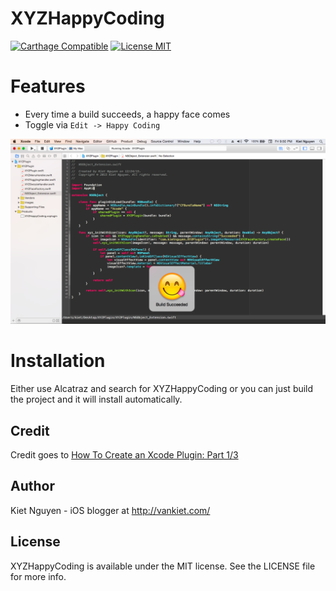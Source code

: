 # XYZHappyCoding
[![Carthage Compatible](https://img.shields.io/badge/Carthage-compatible-4BC51D.svg?style=flat)](https://github.com/Carthage/Carthage)
[![License MIT](https://img.shields.io/badge/License-MIT-lightgrey.svg?style=flat)](https://opensource.org/licenses/MIT)

# Features
- Every time a build succeeds, a happy face comes
- Toggle via `Edit -> Happy Coding`

![XYZHappyCoding](Resources/example.png)

# Installation
Either use Alcatraz and search for XYZHappyCoding or you can just build the project and it will install automatically.

## Credit
Credit goes to [How To Create an Xcode Plugin: Part 1/3](http://www.raywenderlich.com/94020/creating-an-xcode-plugin-part-1)

## Author

Kiet Nguyen - iOS blogger at http://vankiet.com/

## License

XYZHappyCoding is available under the MIT license. See the LICENSE file for more info.
